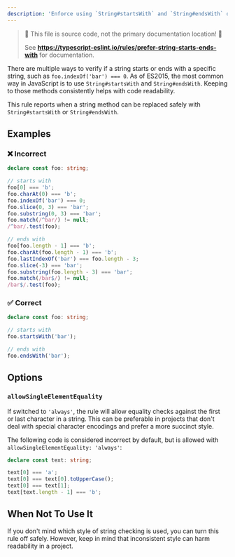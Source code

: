 ```yaml
---
description: 'Enforce using `String#startsWith` and `String#endsWith` over other equivalent methods of checking substrings.'
---
```


> 🛑 This file is source code, not the primary documentation location! 🛑
>
> See **https://typescript-eslint.io/rules/prefer-string-starts-ends-with** for documentation.

There are multiple ways to verify if a string starts or ends with a specific string, such as `foo.indexOf('bar') === 0`.
As of ES2015, the most common way in JavaScript is to use `String#startsWith` and `String#endsWith`.
Keeping to those methods consistently helps with code readability.

This rule reports when a string method can be replaced safely with `String#startsWith` or `String#endsWith`.

## Examples

<!--tabs-->

### ❌ Incorrect

```ts
declare const foo: string;

// starts with
foo[0] === 'b';
foo.charAt(0) === 'b';
foo.indexOf('bar') === 0;
foo.slice(0, 3) === 'bar';
foo.substring(0, 3) === 'bar';
foo.match(/^bar/) != null;
/^bar/.test(foo);

// ends with
foo[foo.length - 1] === 'b';
foo.charAt(foo.length - 1) === 'b';
foo.lastIndexOf('bar') === foo.length - 3;
foo.slice(-3) === 'bar';
foo.substring(foo.length - 3) === 'bar';
foo.match(/bar$/) != null;
/bar$/.test(foo);
```

### ✅ Correct

```ts
declare const foo: string;

// starts with
foo.startsWith('bar');

// ends with
foo.endsWith('bar');
```

<!--/tabs-->

## Options

### `allowSingleElementEquality`

If switched to `'always'`, the rule will allow equality checks against the first or last character in a string.
This can be preferable in projects that don't deal with special character encodings and prefer a more succinct style.

The following code is considered incorrect by default, but is allowed with `allowSingleElementEquality: 'always'`:

```ts
declare const text: string;

text[0] === 'a';
text[0] === text[0].toUpperCase();
text[0] === text[1];
text[text.length - 1] === 'b';
```

## When Not To Use It

If you don't mind which style of string checking is used, you can turn this rule off safely.
However, keep in mind that inconsistent style can harm readability in a project.
